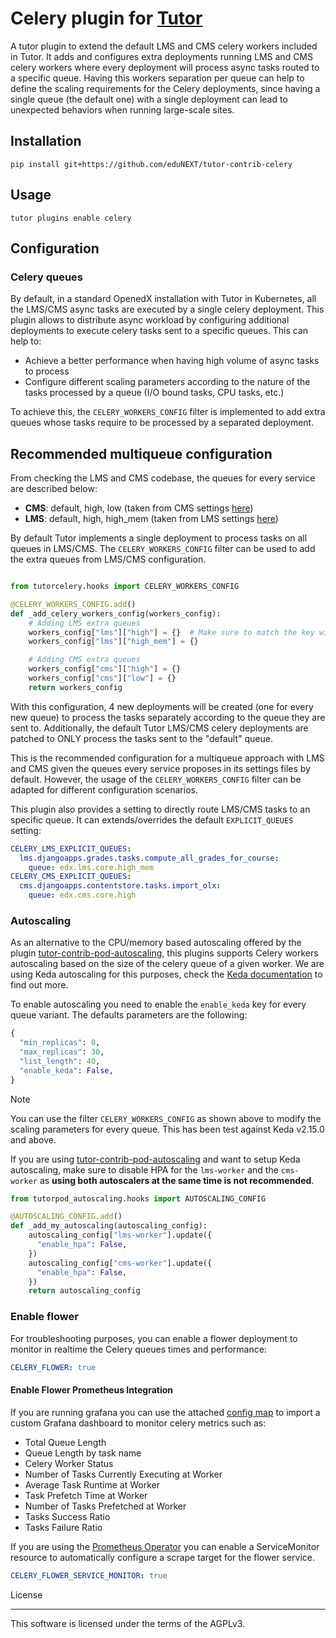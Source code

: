 # Celery plugin for [Tutor](https://docs.tutor.edly.io)

A tutor plugin to extend the default LMS and CMS celery workers included in Tutor.
It adds and configures extra deployments running LMS and CMS celery workers where
every deployment will process async tasks routed to a specific queue. Having this
workers separation per queue can help to define the scaling requirements for the Celery
deployments, since having a single queue (the default one) with a single deployment can
lead to unexpected behaviors when running large-scale sites.

## Installation

```shell
pip install git+https://github.com/eduNEXT/tutor-contrib-celery
```

## Usage

```shell
tutor plugins enable celery
```

## Configuration

### Celery queues

By default, in a standard OpenedX installation with Tutor in Kubernetes, all the LMS/CMS async tasks are executed
by a single celery deployment. This plugin allows to distribute async workload by configuring additional deployments
to execute celery tasks sent to a specific queues. This can help to:

- Achieve a better performance when having high volume of async tasks to process
- Configure different scaling parameters according to the nature of the tasks processed by a queue (I/O bound tasks,
CPU tasks, etc.)

To achieve this, the `CELERY_WORKERS_CONFIG` filter is implemented to add extra queues whose tasks require to be
processed by a separated deployment.

## Recommended multiqueue configuration

From checking the LMS and CMS codebase, the queues for every service are described below:

- **CMS**: default, high, low (taken from CMS settings [here](https://github.com/openedx/edx-platform/blob/open-release/redwood.master/cms/envs/common.py#L1578-L1582))
- **LMS**: default, high, high_mem (taken from LMS settings [here](https://github.com/openedx/edx-platform/blob/open-release/redwood.master/lms/envs/common.py#L2913-L2917))

By default Tutor implements a single deployment to process tasks on all queues in LMS/CMS. The `CELERY_WORKERS_CONFIG` filter
can be used to add the extra queues from LMS/CMS configuration.

```python

from tutorcelery.hooks import CELERY_WORKERS_CONFIG

@CELERY_WORKERS_CONFIG.add()
def _add_celery_workers_config(workers_config):
    # Adding LMS extra queues
    workers_config["lms"]["high"] = {}  # Make sure to match the key with the queue name: edx.lms.core.high
    workers_config["lms"]["high_mem"] = {}

    # Adding CMS extra queues
    workers_config["cms"]["high"] = {}
    workers_config["cms"]["low"] = {}
    return workers_config
```
With this configuration, 4 new deployments will be created (one for every new queue) to process the tasks
separately according to the queue they are sent to. Additionally, the default Tutor LMS/CMS celery deployments
are patched to ONLY process the tasks sent to the "default" queue.

This is the recommended configuration for a multiqueue approach with LMS and CMS given the queues every
service proposes in its settings files by default. However, the usage of the `CELERY_WORKERS_CONFIG` filter
can be adapted for different configuration scenarios.

This plugin also provides a setting to directly route LMS/CMS tasks to an specific queue. It can extends/overrides
the default `EXPLICIT_QUEUES` setting:

```yaml
CELERY_LMS_EXPLICIT_QUEUES:
  lms.djangoapps.grades.tasks.compute_all_grades_for_course:
    queue: edx.lms.core.high_mem
CELERY_CMS_EXPLICIT_QUEUES:
  cms.djangoapps.contentstore.tasks.import_olx:
    queue: edx.cms.core.high
```

### Autoscaling

As an alternative to the CPU/memory based autoscaling offered by the plugin [tutor-contrib-pod-autoscaling](https://github.com/eduNEXT/tutor-contrib-pod-autoscaling),
this plugins supports Celery workers autoscaling based on the size of the celery queue of a given worker. We are using
Keda autoscaling for this purposes, check the [Keda documentation](https://keda.sh/docs) to find out more.

To enable autoscaling you need to enable the `enable_keda` key for every queue variant. The defaults parameters are the following:

```python
{
  "min_replicas": 0,
  "max_replicas": 30,
  "list_length": 40,
  "enable_keda": False,
}
```

> [!NOTE]
> You can use the filter `CELERY_WORKERS_CONFIG` as shown above to modify the scaling parameters for every queue.
> This has been test against Keda v2.15.0 and above.

If you are using [tutor-contrib-pod-autoscaling](https://github.com/eduNEXT/tutor-contrib-pod-autoscaling) and want to setup Keda autoscaling, make sure to disable HPA for the `lms-worker` and the `cms-worker` as **using both autoscalers at the same time is not recommended**.

```python
from tutorpod_autoscaling.hooks import AUTOSCALING_CONFIG

@AUTOSCALING_CONFIG.add()
def _add_my_autoscaling(autoscaling_config):
    autoscaling_config["lms-worker"].update({
      "enable_hpa": False,
    })
    autoscaling_config["cms-worker"].update({
      "enable_hpa": False,
    })
    return autoscaling_config
```

### Enable flower

For troubleshooting purposes, you can enable a flower deployment to monitor in realtime the Celery queues
times and performance:

```yaml
CELERY_FLOWER: true
```

#### Enable Flower Prometheus Integration

If you are running grafana you can use the attached [config map](resources/configmap.yaml) to import a custom Grafana dashboard to monitor
celery metrics such as:

- Total Queue Length
- Queue Length by task name
- Celery Worker Status
- Number of Tasks Currently Executing at Worker
- Average Task Runtime at Worker
- Task Prefetch Time at Worker
- Number of Tasks Prefetched at Worker
- Tasks Success Ratio
- Tasks Failure Ratio

If you are using the [Prometheus Operator](https://github.com/prometheus-operator/prometheus-operator) you can enable a ServiceMonitor resource to automatically configure a scrape target for the flower service.

```yaml
CELERY_FLOWER_SERVICE_MONITOR: true
```

License

---

This software is licensed under the terms of the AGPLv3.
